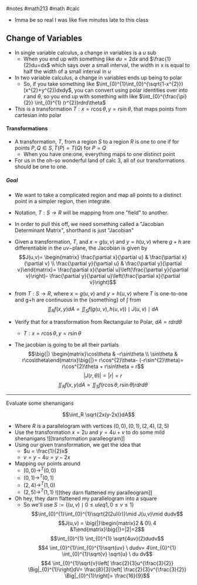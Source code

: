 #notes #math213 #math #calc


- Imma be so real I was like five minutes late to this class
## Change of Variables
- In single variable calculus, a change in variables is a $u$ sub
	- When you end up with something like $du=2dx$ and $\frac{1}{2}du=dx$ which says over a small interval, the width in x is equal to half the width of a small interval in $u$
- In two variable calculus, a change in variables ends up being to polar
	- So, if you take something like $\int_{0}^{1}\int_{0}^{\sqrt{1-x^{2}}}(x^{2}+y^{2})dxdy$, you can convert using polar identities over into $r$ and $\theta$, so you end up with something with like $\int_{0}^{\frac{\pi}{2}} \int_{0}^{1} (r^{2})rdrd\theta$
- This is a transformation $T: x=r\cos\theta, y=r\sin\theta$, that maps points from cartesian into polar

#### Transformations
- A transformation, $T$, from a region $S$ to a region $R$ is one to one if for points $P,Q\in S, T(P)=T(Q)$ for $P=Q$
	- When you have one:one, everything maps to one distinct point 
- For us in the oh-so wonderful land of calc 3, all of our transformations should be one to one.
##### Goal
- We want to take a complicated region and map all points to a distinct point in a simpler region, then integrate.
- Notation, $T:S\to R$ will be mapping from one "field" to another.

- In order to pull this off, we need something called a "Jacobian Determinant Matrix", shorthand is just "Jacobian"

- Given a transformation, $T$, and $x=g(u,v)$ and $y=h(u,v)$ where $g+h$ are differentiable in the $uv-$plane, the Jacobian is given by
$$J(u,v)= \begin{matrix} \frac{\partial x}{\partial u} & \frac{\partial x}{\partial v} \\ \frac{\partial y}{\partial u}  & \frac{\partial y}{\partial v}\end{matrix}= \frac{\partial x}{\partial u}\left(\frac{\partial y}{\partial v}\right)- \frac{\partial y}{\partial u}\left(\frac{\partial x}{\partial v}\right)$$
- from $T:S \to R$, where $x=g(u,v)$ and $y=h(u,v)$ where $T$ is one-to-one and g+h are continuous in the {something} of $\int$ from $$\iint_R f(x,y)dA = \iint_{S}f(g(u,v), h(u,v))\mid J(u,v) \mid dA$$
- Verify that for a transformation from Rectangular to Polar, $dA=rdrd\theta$
	- $T: x=r\cos\theta, y=r\sin\theta$

- The jacobian is going to be all their partials $$\big{|} \begin{matrix}\cos\theta & -r\sin\theta \\ \sin\theta  & r\cos\theta\end{matrix}\big{|}= r\cos^{2}\theta- (-r\sin^{2}\theta)= r\cos^{2}\theta + r\sin\theta = r$$$$| J(r,\theta)| = |r| = r$$
$$\iint_R f(x,y)dA = \iint_{S}f(r\cos\theta,r\sin\theta)rdrd\theta$$

-----

Evaluate some shenanigans

$$\iint_R \sqrt{2x(y-2x)}dA$$
- Where $R$ is a parallelogram with vertices $(0,0),(0,1),(2,4),(2,5)$
- Use the transformation $x=2u$ and $y=4u+v$ to do some mild shenanigans
![[transformation paralleogram]]
- Using our given transformation, we get the idea that
	- $u = \frac{1}{2}x$
	- $v=y-4u=y-2x$
- Mapping our points around
	- $(0,0)\to^{T}(0,0)$ 
	- $(0,1)\to^{T}(0,1)$
	- $(2,4)\to^{T}(1,0)$ 
	- $(2,5)\to^{T}(1,1)$
![[they darn flattened my paralleogram]]
- Oh hey, they darn flattened my parallelogram into a square
	- So we'll use $S:= \{(u,v)\mid 0 \leq u leq 1, 0 \leq v \leq 1\}$
$$\int_{0}^{1}\int_{0}^{1}\sqrt{2(2u)(r)}\mid J(u,v)\mid dudv$$
$$J(u,v) = \big{|}\begin{matrix}2 & 0\\ 4 &1\end{matrix}\big{|}=|2|=2$$
$$\int_{0}^{1} \int_{0}^{1} \sqrt{4uv}(2)dudv$$
$$4 \int_{0}^{1}\int_{0}^{1}\sqrt{uv} \ dudv= 4\int_{0}^{1} \int_{0}^{1}\sqrt{v} \sqrt{u} \ du dv$$
$$4 \int_{0}^{1}\sqrt{v}\left[ \frac{2}{3}u^{\frac{3}{2}} \Big|_{0}^{1}\right]dV= \frac{8}{3}\left[ \frac{2}{3}v^{\frac{3}{2}} \Big|_{0}^{1}\right]= \frac{16}{9}$$

